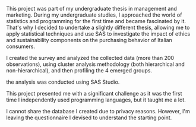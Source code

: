 This project was part of my undergraduate thesis in management and marketing. During my undergraduate studies, I approached the world of statistics and programming for the first time and became fascinated by it. 
That's why I decided to undertake a slightly different thesis, allowing me to apply statistical techniques and use SAS to investigate the impact of ethics and sustainability components on the purchasing behavior of Italian consumers.

I created the survey and analyzed the collected data (more than 200 observations), using cluster analysis methodology (both hierarchical and non-hierarchical), and then profiling the 4 emerged groups.

the analysis was conducted using SAS Studio.

This project presented me with a significant challenge as it was the first time I independently used programming languages, but it taught me a lot. 

I cannot share the database I created due to privacy reasons. However, I'm leaving the questionnaire I devised to understand the starting point.

